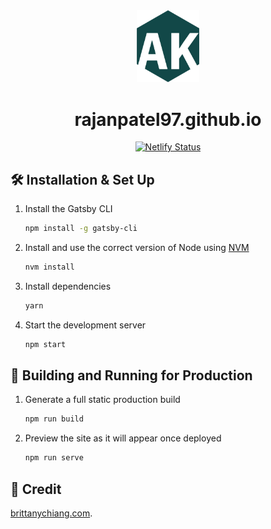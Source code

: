 <div align="center">
  <img alt="Logo" src="https://raw.githubusercontent.com/bchiang7/v4/main/src/images/logo.png" width="100" />
</div>
<h1 align="center">
  rajanpatel97.github.io
</h1>
<p align="center">
  <a href="https://app.netlify.com/sites/rajanpatel/deploys" target="_blank">
    <img src="https://api.netlify.com/api/v1/badges/a960ad78-6832-4dfe-94b6-cf586e77f86b/deploy-status" alt="Netlify Status" />
  </a>
</p>

## 🛠 Installation & Set Up

1. Install the Gatsby CLI

   ```sh
   npm install -g gatsby-cli
   ```

2. Install and use the correct version of Node using [NVM](https://github.com/nvm-sh/nvm)

   ```sh
   nvm install
   ```

3. Install dependencies

   ```sh
   yarn
   ```

4. Start the development server

   ```sh
   npm start
   ```

## 🚀 Building and Running for Production

1. Generate a full static production build

   ```sh
   npm run build
   ```

1. Preview the site as it will appear once deployed

   ```sh
   npm run serve
   ```

## 🚨 Credit
[brittanychiang.com](https://brittanychiang.com).
